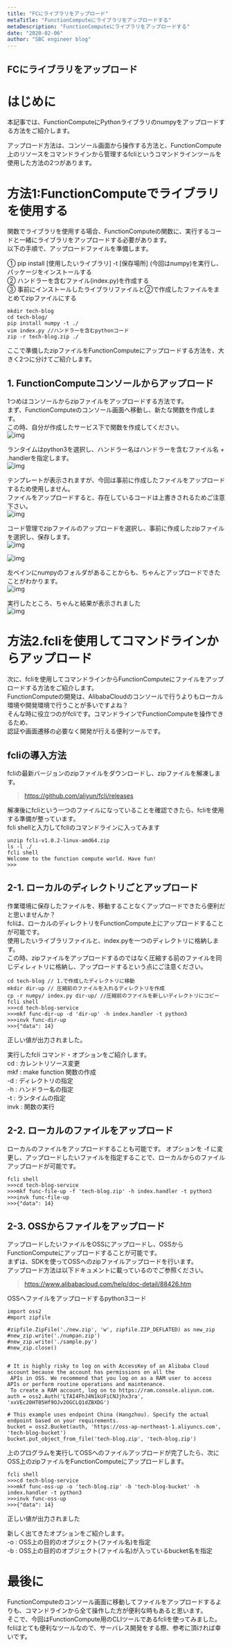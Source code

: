 ```yaml
---
title: "FCにライブラリをアップロード"
metaTitle: "FunctionComputeにライブラリをアップロードする"
metaDescription: "FunctionComputeにライブラリをアップロードする"
date: "2020-02-06"
author: "SBC engineer blog"
---
```


## FCにライブラリをアップロード

# はじめに
本記事では、FunctionComputeにPythonライブラリのnumpyをアップロードする方法をご紹介します。
    
アップロード方法は、コンソール画面から操作する方法と、FunctionCompute上のリソースをコマンドラインから管理するfcliというコマンドラインツールを使用した方法の2つがあります。     

# 方法1:FunctionComputeでライブラリを使用する 
関数でライブラリを使用する場合、FunctionComputeの関数に、実行するコードと一緒にライブラリをアップロードする必要があります。     
以下の手順で、アップロードファイルを準備します。     

①  pip install [使用したいライブラリ] -t [保存場所] (今回はnumpy)を実行し、パッケージをインストールする     
② ハンドラーを含むファイル(index.py)を作成する     
③ 事前にインストールしたライブラリファイルと②で作成したファイルをまとめてzipファイルにする     

```
mkdir tech-blog
cd tech-blog/
pip install numpy -t ./
vim index.py //ハンドラーを含むpythonコード
zip -r tech-blog.zip ./ 
```

ここで準備したzipファイルをFunctionComputeにアップロードする方法を、大きく2つに分けてご紹介します。

## 1. FunctionComputeコンソールからアップロード
1つめはコンソールからzipファイルをアップロードする方法です。     
まず、FunctionComputeのコンソール画面へ移動し、新たな関数を作成します。     
この時、自分が作成したサービス下で関数を作成してください。     
![img](https://raw.githubusercontent.com/sbcloud/help/master/content/usecase-serverless/Serverless_images_26006613500666600/20200206092440.jpg "img")     
     
     
ランタイムはpython3を選択し、ハンドラー名はハンドラーを含むファイル名 + .handlerを指定します。     
![img](https://raw.githubusercontent.com/sbcloud/help/master/content/usecase-serverless/Serverless_images_26006613500666600/20200205132911.jpg "img")     
     
     
テンプレートが表示されますが、今回は事前に作成したファイルをアップロードするため使用しません。     
ファイルをアップロードすると、存在しているコードは上書きされるためご注意下さい。     
![img](https://raw.githubusercontent.com/sbcloud/help/master/content/usecase-serverless/Serverless_images_26006613500666600/20200205133610.jpg "img")     
     
     
コード管理でzipファイルのアップロードを選択し、事前に作成したzipファイルを選択し、保存します。     
![img](https://raw.githubusercontent.com/sbcloud/help/master/content/usecase-serverless/Serverless_images_26006613500666600/20200205133000.jpg "img")     
     
     
![img](https://raw.githubusercontent.com/sbcloud/help/master/content/usecase-serverless/Serverless_images_26006613500666600/20200205133140.jpg "img")     
     
     
左ペインにnumpyのフォルダがあることからも、ちゃんとアップロードできたことがわかります。     
![img](https://raw.githubusercontent.com/sbcloud/help/master/content/usecase-serverless/Serverless_images_26006613500666600/20200205133153.jpg "img")     
     
     
実行したところ、ちゃんと結果が表示されました      
![img](https://raw.githubusercontent.com/sbcloud/help/master/content/usecase-serverless/Serverless_images_26006613500666600/20200205134303.png "img")      
     
     
# 方法2.fcliを使用してコマンドラインからアップロード
次に、fcliを使用してコマンドラインからFunctionComputeにファイルをアップロードする方法をご紹介します。     
FunctionComputeの開発は、AlibabaCloudのコンソールで行うよりもローカル環境や開発環境で行うことが多いですよね？     
そんな時に役立つのがfcliです。コマンドラインでFunctionComputeを操作できるため、     
認証や画面遷移の必要なく開発が行える便利ツールです。     

## fcliの導入方法
fcliの最新バージョンのzipファイルをダウンロードし、zipファイルを解凍します。     
> https://github.com/aliyun/fcli/releases

解凍後にfcliという一つのファイルになっていることを確認できたら、fcliを使用する準備が整っています。     
fcli shellと入力してfcliのコマンドラインに入ってみます

```
unzip fcli-v1.0.2-linux-amd64.zip
ls -l ./
fcli shell
Welcome to the function compute world. Have fun!
>>>
```

## 2-1. ローカルのディレクトリごとアップロード
作業環境に保存したファイルを、移動することなくアップロードできたら便利だと思いませんか？     
fcliは、ローカルのディレクトリをFunctionCompute上にアップロードすることが可能です。     
使用したいライブラリファイルと、index.pyを一つのディレクトリに格納します。     
この時、zipファイルをアップロードするのではなく圧縮する前のファイルを同じディレィトリに格納し、アップロードするという点にご注意ください。     

```
cd tech-blog // 1.で作成したディレクトリに移動
mkdir dir-up // 圧縮前のファイルを入れるディレクトリを作成
cp -r numpy/ index.py dir-up/ //圧縮前のファイルを新しいディレクトリにコピー
fcli shell
>>>cd tech-blog-service
>>>mkf func-dir-up -d 'dir-up' -h index.handler -t python3 
>>>invk func-dir-up
>>>{"data": 14}
```

正しい値が出力されました。     

実行したfcli コマンド・オプションをご紹介します。     
cd   : カレントリソース変更     
mkf : make function 関数の作成     
-d    : ディレクトリの指定     
-h    : ハンドラー名の指定     
-t     : ランタイムの指定     
invk : 関数の実行     

## 2-2. ローカルのファイルをアップロード
ローカルのファイルをアップロードすることも可能です。
オプションを -f に変更し、アップロードしたいファイルを指定することで、ローカルからのファイルアップロードが可能です。
```
fcli shell
>>>cd tech-blog-service
>>>mkf func-file-up -f 'tech-blog.zip' -h index.handler -t python3
>>>invk func-file-up
>>>{"data": 14}
```
## 2-3. OSSからファイルをアップロード
アップロードしたいファイルをOSSにアップロードし、OSSからFunctionComputeにアップロードすることが可能です。     
まずは、SDKを使ってOSSへのzipファイルアップロードを行います。     
アップロード方法は以下ドキュメントに載っているのでご参照ください。

> https://www.alibabacloud.com/help/doc-detail/88426.htm

OSSへファイルをアップロードするpython3コード

```
import oss2
#mport zipfile

#zipfile.ZipFile('./new.zip', 'w', zipfile.ZIP_DEFLATED) as new_zip
#new_zip.write('./numpan.zip')
#new_zip.write('./sample.py')
#new_zip.close()


# It is highly risky to log on with AccessKey of an Alibaba Cloud account because the account has permissions on all the
 APIs in OSS. We recommend that you log on as a RAM user to access APIs or perform routine operations and maintenance. 
 To create a RAM account, log on to https://ram.console.aliyun.com.
auth = oss2.Auth('LTAI4FhJ4N1kUFiCNJjhx3ra', 'xxVEc20HT05Hf9OJv2OGCLQ1dZBXDG')

# This example uses endpoint China (Hangzhou). Specify the actual endpoint based on your requirements.
bucket = oss2.Bucket(auth, 'https://oss-ap-northeast-1.aliyuncs.com', 'tech-blog-bucket')
bucket.put_object_from_file('tech-blog.zip', 'tech-blog.zip')
```

上のプログラムを実行してOSSへのファイルアップロードが完了したら、次にOSS上のzipファイルをFunctionComputeにアップロードします。

```
fcli shell
>>>cd tech-blog-service
>>>mkf func-oss-up -o 'tech-blog.zip' -b 'tech-blog-bucket' -h index.handler -t python3
>>>invk func-oss-up
>>>{"data": 14}

```

正しい値が出力されました      

新しく出てきたオプションをご紹介します。     
-o : OSS上の目的のオブジェクト(ファイル名)を指定     
-b : OSS上の目的のオブジェクト(ファイル名)が入っているbucket名を指定     


# 最後に
FunctionComputeのコンソール画面に移動してファイルをアップロードするよりも、コマンドラインから全て操作した方が便利な時もあると思います。     
そこで、今回はFunctionCompute用のCLIツールであるfcliを使ってみました。     
fcliはとても便利なツールなので、サーバレス開発をする際、参考に頂ければ幸いです。

